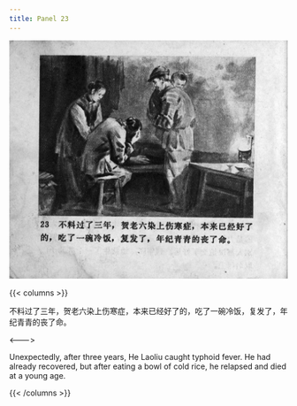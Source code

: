 ```yaml
---
title: Panel 23
---
```


![zhufu panel](./../../../images/zhufu/seifert0772_zf_0028_023.jpg)

{{< columns >}}

不料过了三年，贺老六染上伤寒症，本来已经好了的，吃了一碗冷饭，复发了，年纪青青的丧了命。

<--->

Unexpectedly, after three years, He Laoliu caught typhoid fever. He had already recovered, but after eating a bowl of cold rice, he relapsed and died at a young age.

{{< /columns >}}